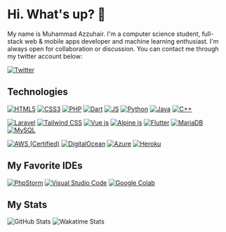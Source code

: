# Hi. What's up? 👋


My name is Muhammad Azzuhair. I'm a computer science student, full-stack web & mobile apps developer and machine learning enthusiast. I'm always open for collaboration or discussion. You can contact me through my twitter account below:

[![Twitter](https://img.shields.io/badge/msazzuhair-%231DA1F2.svg?style=for-the-badge&logo=Twitter&logoColor=white)](https://twitter.com/msazzuhair)


## Technologies

[![HTML5](https://img.shields.io/badge/HTML5-E34F26?style=for-the-badge&logo=html5&logoColor=white)](https://html.spec.whatwg.org/multipage/)
[![CSS3](https://img.shields.io/badge/CSS3-1572B6?style=for-the-badge&logo=css3&logoColor=white)](https://www.w3.org/Style/CSS/specs.en.html)
[![PHP](https://img.shields.io/badge/PHP-777BB4?style=for-the-badge&logo=php&logoColor=white)](https://www.php.net/)
[![Dart](https://img.shields.io/badge/Dart-0175C2?style=for-the-badge&logo=dart&logoColor=white)](https://dart.dev/)
[![JS](https://img.shields.io/badge/JavaScript-323330?style=for-the-badge&logo=javascript&logoColor=F7DF1E)](https://standardjs.com/)
[![Python](https://img.shields.io/badge/Python-3776AB?style=for-the-badge&logo=python&logoColor=white)](https://www.python.org/)
[![Java](https://img.shields.io/badge/Java-ED8B00?style=for-the-badge&logo=java&logoColor=white)](https://openjdk.java.net/)
[![C++](https://img.shields.io/badge/C%2B%2B-00599C?style=for-the-badge&logo=c%2B%2B&logoColor=white)](https://gcc.gnu.org/)

[![Laravel](https://img.shields.io/badge/Laravel-FF2D20?style=for-the-badge&logo=laravel&logoColor=white)](https://laravel.com/)
[![Tailwind CSS](https://img.shields.io/badge/Tailwind_CSS-38B2AC?style=for-the-badge&logo=tailwind-css&logoColor=white)](https://tailwindcss.com/)
[![Vue js](https://img.shields.io/badge/Vue.js-35495E?style=for-the-badge&logo=vuedotjs&logoColor=4FC08D)](https://vuejs.org/)
[![Alpine js](https://img.shields.io/badge/AlpineJS-8BC0D0?style=for-the-badge&logo=alpine.js&logoColor=black)](https://alpinejs.dev/)
[![Flutter](https://img.shields.io/badge/Flutter-02569B?style=for-the-badge&logo=flutter&logoColor=white)](https://flutter.dev/)
[![MariaDB](https://img.shields.io/badge/MariaDB-003545?style=for-the-badge&logo=mariadb&logoColor=white)](https://mariadb.org/)
[![MySQL](https://img.shields.io/badge/MySQL-00000F?style=for-the-badge&logo=mysql&logoColor=white)](https://www.mysql.com/)

[![AWS (Certified)](https://img.shields.io/badge/Amazon_AWS-232F3E?style=for-the-badge&logo=amazon-aws&logoColor=white)](https://aws.amazon.com/)
[![DigitalOcean](https://img.shields.io/badge/Digital_Ocean-0080FF?style=for-the-badge&logo=DigitalOcean&logoColor=white)](https://www.digitalocean.com/)
[![Azure](https://img.shields.io/badge/microsoft%20azure-0089D6?style=for-the-badge&logo=microsoft-azure&logoColor=white)](https://azure.microsoft.com/en-us/)
[![Heroku](https://img.shields.io/badge/Heroku-430098?style=for-the-badge&logo=heroku&logoColor=white)](https://www.heroku.com/)

## My Favorite IDEs
[![PhpStorm](https://img.shields.io/badge/phpstorm-143?style=for-the-badge&logo=phpstorm&logoColor=black&color=black&labelColor=darkorchid)](https://www.jetbrains.com/phpstorm/)
[![Visual Studio Code](https://img.shields.io/badge/Visual_Studio_Code-0078D4?style=for-the-badge&logo=visual%20studio%20code&logoColor=white)](https://code.visualstudio.com/)
[![Google Colab](https://img.shields.io/badge/Colab-F9AB00?style=for-the-badge&logo=googlecolab&color=525252)](https://research.google.com/colaboratory/)

## My Stats
![GitHub Stats](https://github-readme-stats.vercel.app/api?username=msazzuhair&count_private=true&theme=tokyonight&show_icons=true)
![Wakatime Stats](https://github-readme-stats.vercel.app/api/wakatime?username=msazzuhair&theme=tokyonight&langs_count=5)
